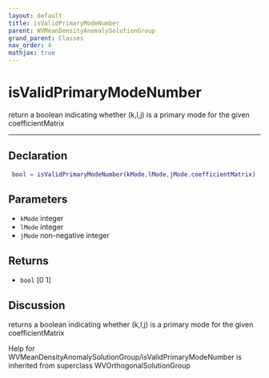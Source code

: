 ```yaml
---
layout: default
title: isValidPrimaryModeNumber
parent: WVMeanDensityAnomalySolutionGroup
grand_parent: Classes
nav_order: 4
mathjax: true
---
```


#  isValidPrimaryModeNumber

return a boolean indicating whether (k,l,j) is a primary mode for the given coefficientMatrix


---

## Declaration
```matlab
 bool = isValidPrimaryModeNumber(kMode,lMode,jMode,coefficientMatrix)
```
## Parameters
+ `kMode`  integer
+ `lMode`  integer
+ `jMode`  non-negative integer

## Returns
+ `bool`  [0 1]

## Discussion

  returns a boolean indicating whether (k,l,j) is a primary mode
  for the given coefficientMatrix
 
            
Help for WVMeanDensityAnomalySolutionGroup/isValidPrimaryModeNumber is inherited from superclass WVOrthogonalSolutionGroup
